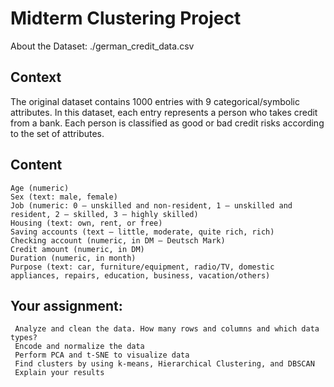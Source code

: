 
# Midterm Clustering Project

About the Dataset: ./german_credit_data.csv

## Context

The original dataset contains 1000 entries with 9 categorical/symbolic attributes. In this dataset, each entry represents a person who takes credit from a bank. Each person is classified as good or bad credit risks according to the set of attributes.

## Content

    Age (numeric)
    Sex (text: male, female)
    Job (numeric: 0 — unskilled and non-resident, 1 — unskilled and resident, 2 — skilled, 3 — highly skilled)
    Housing (text: own, rent, or free)
    Saving accounts (text — little, moderate, quite rich, rich)
    Checking account (numeric, in DM — Deutsch Mark)
    Credit amount (numeric, in DM)
    Duration (numeric, in month)
    Purpose (text: car, furniture/equipment, radio/TV, domestic appliances, repairs, education, business, vacation/others)

## Your assignment:

     Analyze and clean the data. How many rows and columns and which data types?
     Encode and normalize the data
     Perform PCA and t-SNE to visualize data
     Find clusters by using k-means, Hierarchical Clustering, and DBSCAN
     Explain your results
